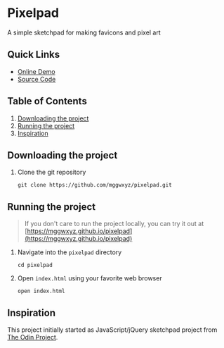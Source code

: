 # Pixelpad

A simple sketchpad for making favicons and pixel art

## Quick Links
* [Online Demo](https://mggwxyz.github.io/pixelpad)
* [Source Code](https://github.com/mggwxyz/pixelpad)


## Table of Contents
1. [Downloading the project](#downloading)
1. [Running the project](#running)
1. [Inspiration](#inspiration)

## Downloading the project <a id="downloading"></a>

1. Clone the git repository

    ```
    git clone https://github.com/mggwxyz/pixelpad.git
    ```
    
## Running the project <a id="running"></a>
>If you don't care to run the project locally, you can try it out at  [https://mggwxyz.github.io/pixelpad](https://mggwxyz.github.io/pixelpad)

1. Navigate into the `pixelpad` directory

    ```
    cd pixelpad
    ```
1. Open `index.html` using your favorite web browser
    ```
    open index.html
    ```

## Inspiration <a id="inspiration"></a>

This project initially started as  JavaScript/jQuery sketchpad project from [The Odin Project](https://www.theodinproject.com/).
